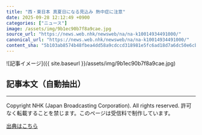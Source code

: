 ```yaml
---
title: "西・東日本 真夏日になる見込み 熱中症に注意"
date: 2025-09-28 12:12:49 +0900
categories: ["ニュース"]
image: /assets/img/9b1ec90b7f8a9cae.jpg
source_url: "https://news.web.nhk/newsweb/na/na-k10014934491000/"
canonical_url: "https://news.web.nhk/newsweb/na/na-k10014934491000/"
content_sha: "5b103ab8574b48fbea4dd58a9cdccd318981e5fc6ad18d7a6dc50e6cb118e496"
---
```


![記事イメージ]({{ site.baseurl }}/assets/img/9b1ec90b7f8a9cae.jpg)

## 記事本文（自動抽出）
<div><div class="_13tndsj2"><nav aria-label="フッターサイトナビゲーション" class="_13tndsj4"></nav><hr class="esl7kn2s esl7kn1l esl7kn1n _14xli2ae"><p class="esl7kn2s esl7kn1m esl7kn1o _1yvk0f68 _1lugom81">Copyright NHK (Japan Broadcasting Corporation). All rights reserved. 許可なく転載することを禁じます。このページは受信料で制作しています。</p></div></div>

[出典はこちら](https://news.web.nhk/newsweb/na/na-k10014934491000/)
